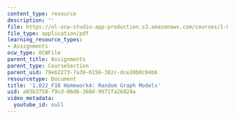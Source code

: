 ```yaml
---
content_type: resource
description: ''
file: https://ol-ocw-studio-app-production.s3.amazonaws.com/courses/1-022-introduction-to-network-models-fall-2018/a03b3758f9cd06d6360d9971fa26824a_MIT1_022F18_Homework4.pdf
file_type: application/pdf
learning_resource_types:
- Assignments
ocw_type: OCWFile
parent_title: Assignments
parent_type: CourseSection
parent_uid: 79eb2273-7a39-6156-382c-dce20b0c04b6
resourcetype: Document
title: '1.022_F18 Homework4: Random Graph Models'
uid: a03b3758-f9cd-06d6-360d-9971fa26824a
video_metadata:
  youtube_id: null
---
```

